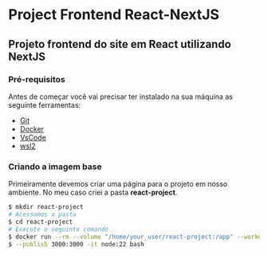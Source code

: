 # Project Frontend React-NextJS

## Projeto frontend do site em React utilizando NextJS

### Pré-requisitos

Antes de começar você vai precisar ter instalado na sua máquina
as seguinte ferramentas:

- [Git](https://git-scm.com)
- [Docker](https://docker.com)
- [VsCode](https://code.visualstudio.com/)
- [wsl2](https://learn.microsoft.com/pt-br/windows/wsl/install)

### Criando a imagem base

Primeiramente devemos criar uma página para o projeto em nosso ambiente. No meu caso criei a pasta **react-project**.

```bash
$ mkdir react-project
# Acessamos a pasta
$ cd react-project
# Execute o seguinte comando
$ docker run --rm --volume "/home/your_user/react-project:/app" --workdir "/app"
$ --publish 3000:3000 -it node:22 bash
```
